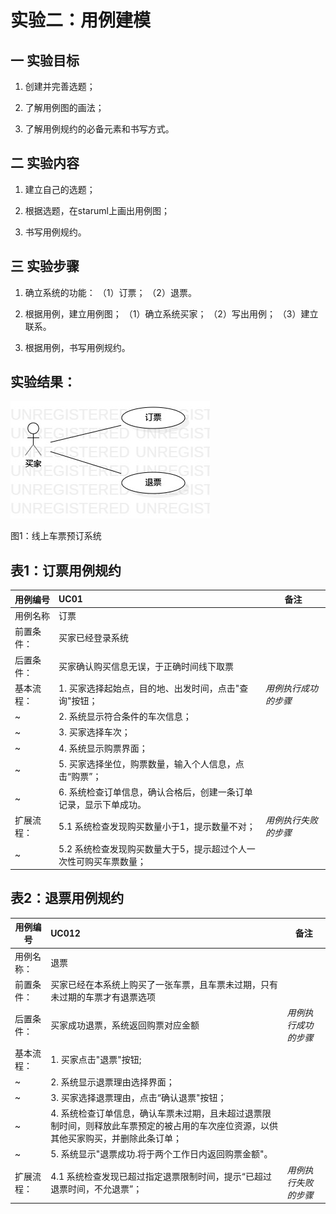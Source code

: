 # 实验二：用例建模
## 一 实验目标
1. 创建并完善选题；

2. 了解用例图的画法；

3. 了解用例规约的必备元素和书写方式。

## 二 实验内容
1. 建立自己的选题；

2. 根据选题，在staruml上画出用例图；

3. 书写用例规约。

## 三 实验步骤
1. 确立系统的功能：
   （1）订票；
   （2）退票。

2. 根据用例，建立用例图；
   （1）确立系统买家；
   （2）写出用例；
   （3）建立联系。

3. 根据用例，书写用例规约。


## 实验结果：
![用例建模](./lab2_UseCaseDiagram1.jpg)  

图1：线上车票预订系统

## 表1：订票用例规约

 用例编号  | UC01 | 备注
 -|:-|- 
 | 用例名称 | 订票 | 
 | 前置条件： | 买家已经登录系统 |
 | 后置条件： | 买家确认购买信息无误，于正确时间线下取票 |
 | 基本流程： | 1. 买家选择起始点，目的地、出发时间，点击"查询"按钮；|*用例执行成功的步骤*
 ~| 2. 系统显示符合条件的车次信息；|
 ~| 3. 买家选择车次；
 ~| 4. 系统显示购票界面；|
 ~| 5. 买家选择坐位，购票数量，输入个人信息，点击“购票”；|
 ~| 6. 系统检查订单信息，确认合格后，创建一条订单记录，显示下单成功。|
 | 扩展流程： | 5.1 系统检查发现购买数量小于1，提示数量不对；|*用例执行失败的步骤*
 ~| 5.2 系统检查发现购买数量大于5，提示超过个人一次性可购买车票数量；  |

 
## 表2：退票用例规约
 用例编号  | UC012 | 备注
 -|:-|- 
 | 用例名称： | 退票 |
 | 前置条件： | 买家已经在本系统上购买了一张车票，且车票未过期，只有未过期的车票才有退票选项 |
 | 后置条件： | 买家成功退票，系统返回购票对应金额 |*用例执行成功的步骤*
 | 基本流程： | 1. 买家点击"退票"按钮; |
 ~| 2. 系统显示退票理由选择界面；|
 ~| 3. 买家选择退票理由，点击“确认退票"按钮；| 
 ~| 4. 系统检查订单信息，确认车票未过期，且未超过退票限制时间，则释放此车票预定的被占用的车次座位资源，以供其他买家购买，并删除此条订单；|
 ~| 5. 系统显示"退票成功.将于两个工作日内返回购票金额"。 |
 | 扩展流程： | 4.1 系统检查发现已超过指定退票限制时间，提示“已超过退票时间，不允退票”； |*用例执行失败的步骤*
 
 


